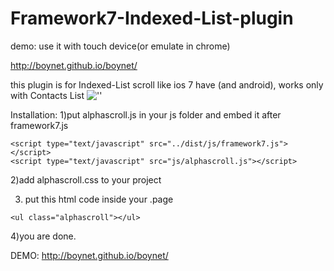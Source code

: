 Framework7-Indexed-List-plugin
=============================
demo: use it with touch device(or emulate in chrome)

http://boynet.github.io/boynet/


this plugin is for Indexed-List scroll like ios 7 have (and android), works only with Contacts List
![''](http://i58.tinypic.com/2608tmo.jpg)


Installation:
1)put alphascroll.js in your js folder and embed it after framework7.js
````
<script type="text/javascript" src="../dist/js/framework7.js"></script>
<script type="text/javascript" src="js/alphascroll.js"></script>
````


2)add alphascroll.css to your project


3) put this html code inside your .page
````
<ul class="alphascroll"></ul>
````

4)you are done.

DEMO:
http://boynet.github.io/boynet/
